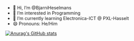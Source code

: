 - 👋 Hi, I’m @BjarniHeselmans
- 👀 I’m interested in Programming
- 🌱 I’m currently learning Electronica-ICT @ PXL-Hasselt
- 😄 Pronouns: He/Him

[![Anurag's GitHub stats](https://github-readme-stats.vercel.app/api?username=BjarniHeselmans)](https://github.com/BjarniHeselmans/github-readme-stats)
